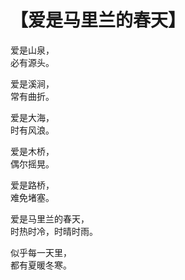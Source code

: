 # 【爱是马里兰的春天】

爱是山泉，  
必有源头。
 
爱是溪涧，  
常有曲折。
 
爱是大海，  
时有风浪。
 
爱是木桥，  
偶尔摇晃。
 
爱是路桥，  
难免堵塞。
 
爱是马里兰的春天，  
时热时冷，时晴时雨。

似乎每一天里，  
都有夏暖冬寒。
